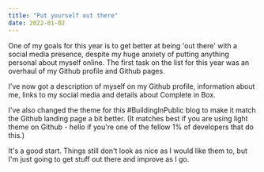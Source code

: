 ```yaml
---
title: "Put yourself out there"
date: 2022-01-02
---
```


One of my goals for this year is to get better at being 'out there' with a social media presence, despite my huge anxiety of putting anything personal about myself online. The first task on the list for this year was an overhaul of my Github profile and Github pages. 

I've now got a description of myself on my Github profile, information about me, links to my social media and details about Complete in Box. 

I've also changed the theme for this #BuildingInPublic blog to make it match the Github landing page a bit better. (It matches best if you are using light theme on Github - hello if you're one of the fellow 1% of developers that do this.)

It's a good start. Things still don't look as nice as I would like them to, but I'm just going to get stuff out there and improve as I go. 


